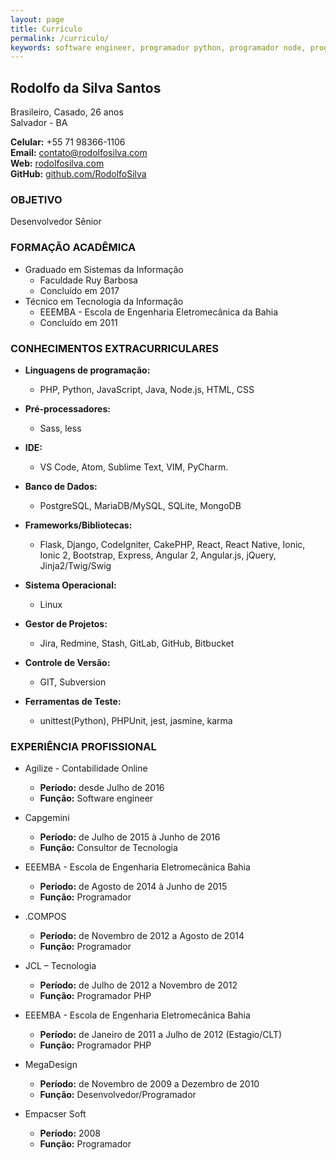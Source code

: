 ```yaml
---
layout: page
title: Currículo
permalink: /curriculo/
keywords: software engineer, programador python, programador node, programador javascript, front-end, back-end, developer, react, react-native, ionic, ionic 2, angular, python, angular 2, angularjs, flask, javascript, php
---
```


## Rodolfo da Silva Santos
Brasileiro, Casado, 26 anos<br>
Salvador - BA

__Celular:__ +55 71 98366-1106<br>
__E­mail:__ contato@rodolfosilva.com<br>
__Web:__ [rodolfosilva.com][my_home_page]<br>
__GitHub:__ [github.com/RodolfoSilva][my_github]

### OBJETIVO

Desenvolvedor Sênior

### FORMAÇÃO ACADÊMICA

* Graduado em Sistemas da Informação
    * Faculdade Ruy Barbosa
    * Concluído em 2017
* Técnico em Tecnologia da Informação
    * EEEMBA - Escola de Engenharia Eletromecânica da Bahia
    * Concluído em 2011

### CONHECIMENTOS EXTRACURRICULARES

* __Linguagens de programação:__
    * PHP, Python, JavaScript, Java, Node.js, HTML, CSS

* __Pré-processadores:__
    * Sass, less

* __IDE:__
    * VS Code, Atom, Sublime Text, VIM, PyCharm.

* __Banco de Dados:__
    * PostgreSQL, MariaDB/MySQL, SQLite, MongoDB

* __Frameworks/Bibliotecas:__
    * Flask, Django, CodeIgniter, CakePHP, React, React Native, Ionic, Ionic 2, Bootstrap, Express, Angular 2, Angular.js, jQuery, Jinja2/Twig/Swig

* __Sistema Operacional:__
    * Linux

* __Gestor de Projetos:__
    * Jira, Redmine, Stash, GitLab, GitHub, Bitbucket

* __Controle de Versão:__
    * GIT, Subversion

* __Ferramentas de Teste:__
    * unittest(Python), PHPUnit, jest, jasmine, karma

### EXPERIÊNCIA PROFISSIONAL

* Agilize - Contabilidade Online
    * __Período:__ desde Julho de 2016
    * __Função:__ Software engineer

* Capgemini
    * __Período:__ de Julho de 2015 à Junho de 2016
    * __Função:__ Consultor de Tecnologia

* EEEMBA - Escola de Engenharia Eletromecânica Bahia
    * __Período:__ de Agosto de 2014 à Junho de 2015
    * __Função:__ Programador

* .COMPOS
    * __Período:__ de Novembro de 2012 a Agosto de 2014
    * __Função:__ Programador

* JCL – Tecnologia
    * __Período:__ de Julho de 2012 a Novembro de 2012
    * __Função:__ Programador PHP

* EEEMBA - Escola de Engenharia Eletromecânica Bahia
    * __Período:__ de Janeiro de 2011 a Julho de 2012 (Estagio/CLT)
    * __Função:__ Programador PHP

* MegaDesign
    * __Período:__ de Novembro de 2009 a Dezembro de 2010
    * __Função:__ Desenvolvedor/Programador

* Empacser Soft
    * __Período:__ 2008
    * __Função:__ Programador


[my_home_page]: http://rodolfosilva.com
[my_github]:    https://github.com/RodolfoSilva
